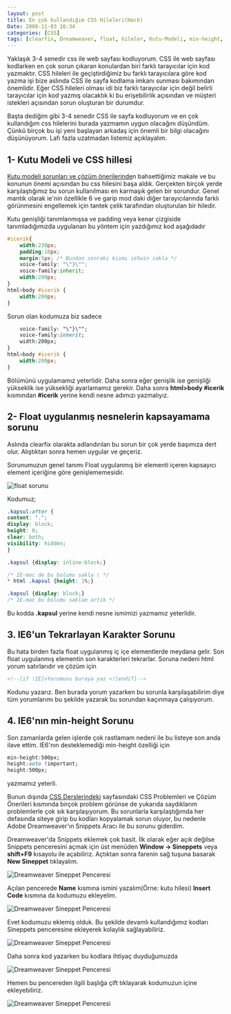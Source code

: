 ```yaml
---
layout: post
title: En çok kullandığım CSS Hileleri(Hack)
Date: 2008-11-03 16:34
categories: [CSS]
tags: [clearfix, Dreamweaver, float, hileler, Kutu-Modeli, min-height, snippets]
---
```


Yaklaşık 3-4 senedir css ile web sayfası kodluyorum. CSS ile web sayfası
kodlarken en çok sorun çıkaran konulardan biri farklı tarayıcılar için
kod yazmaktır. CSS hileleri ile geçiştirdiğimiz bu farklı tarayıcılara
göre kod yazma işi bize aslında CSS ile sayfa kodlama imkanı sunması
bakımından önemlidir. Eğer CSS hileleri olması idi biz farklı
tarayıcılar için değil belirli tarayıcılar için kod yazmış olacaktık ki
bu erişebilirlik açısından ve müşteri istekleri açısından sorun
oluşturan bir durumdur.

Başta dediğim gibi 3-4 senedir CSS ile sayfa kodluyorum ve en çok
kullandığım css hilelerini burada yazmamın uygun olacağını düşündüm.
Çünkü birçok bu işi yeni başlayan arkadaş için önemli bir bilgi
olacağını düşünüyorum. Lafı fazla uzatmadan listemiz açıklayalım.



## 1- Kutu Modeli ve CSS hillesi

[Kutu modeli sorunları ve çözüm önerilerinde][]n bahsettiğimiz makale ve
bu konunun önemi açısından bu css hilesini başa aldık. Gerçekten birçok
yerde karşılaştığımız bu sorun kullanılması en karmaşık gelen bir
sorundur. Genel mantık olarak ie'nin özellikle 6 ve garip mod daki diğer
tarayıcılarında farklı görünmesini engellemek için tantek çelik
tarafından oluşturulan bir hiledir.

Kutu genişliği tanımlanmışsa ve padding veya kenar çizgiside
tanımladığımızda uygulanan bu yöntem için yazdığımız kod aşağıdadır

```css
#icerik{
	width:230px;
	padding:10px;
	margin:5px; /* Bundan sonraki kısmı ie5win sakla */
	voice-family: "\"}\"";
	voice-family:inherit;
	width:200px;
}
html>body #icerik {
	width:200px;
}
```

Sorun olan kodumuza biz sadece

```css
	voice-family: "\"}\"";
	voice-family:inherit;
	width:200px;
}
html>body #icerik {
	width:200px;
}
```


Bölümünü uygulamamız yeterlidir. Daha sonra eğer genişlik ise genişliği
yükseklik ise yüksekliği ayarlamamız gerekir. Daha sonra **html>body
#icerik** kısmından **#icerik** yerine kendi nesne adımızı yazmalıyız.

## 2- Float uygulanmış nesnelerin kapsayamama sorunu

Aslında clearfix olarakta adlandırılan bu sorun bir çok yerde başımıza
dert olur. Alıştıktan sonra hemen uygular ve geçeriz.

Sorunumuzun genel tanımı Float uygulanmış bir elementi içeren kapsayıcı
element içeriğine göre genişlememesidir.

![float sorunu][]

Kodumuz;

```css
.kapsul:after {
content: ".";
display: block;
height: 0;
clear: both;
visibility: hidden;
}

.kapsul {display: inline-block;}

/* IE-mac de bu bolumu sakla \ */
* html .kapsul {height: 1%;}

.kapsul {display: block;}
/* IE-mac bu bolumu saklam artik */
```


Bu kodda **.kapsul** yerine kendi nesne ismimizi yazmamız yeterlidir.

## 3. IE6'un Tekrarlayan Karakter Sorunu

Bu hata birden fazla float uygulanmış iç içe elementlerde meydana gelir.
Son float uygulanmış elementin son karakterleri tekrarlar. Soruna nedeni
html yorum satırlarıdır ve çözüm için

```html
<!--[if !IE]>Yorumunu buraya yaz <![endif]-->
```

Kodunu yazarız. Ben burada yorum yazarken bu sorunla karşılaşabilirim
diye tüm yorumlarımı bu şekilde yazarak bu sorundan kaçınmaya
çalışıyorum.

## 4. IE6'nın min-height Sorunu

Son zamanlarda gelen işlerde çok rastlamam nedeni ile bu listeye son
anda ilave ettim. IE6'nın desteklemediği min-height özelliği için

```css
min-height:500px;
height:auto !important;
height:500px;
```

yazmamız yeterli.

Bunun dışında [CSS Derslerindeki][] sayfasındaki CSS Problemleri ve
Çözüm Önerileri kısmında birçok problem görünse de yukarıda saydıklarım
problemlerle çok sık karşılaşıyorum. Bu sorunlarla karşılaştığımda her
defasında siteye girip bu kodları kopyalamak sorun oluyor, bu nedenle
Adobe Dreamweaver'ın Snippets Aracı ile bu sorunu giderdim.

Dreamweaver'da Snippets eklemek çok basit. İlk olarak eğer açık değilse
Snippets penceresini açmak için üst menüden **Window -> Sineppets**
veya **shift+F9** kısayolu ile açabiliriz. Açtıktan sonra farenin sağ
tuşuna basarak **New Sineppet** tıklayalım.

![Dreamweaver Sineppet Penceresi][]

Açılan pencerede **Name** kısmına ismini yazalım(Örne: kutu hilesi)
**Insert Code** kısmına da kodumuzu ekleyelim.

![Dreamweaver Sineppet Penceresi][1]

Evet kodumuzu eklemiş olduk. Bu şekilde devamlı kullandığımız kodları
Sineppets penceresine ekleyerek kolaylık sağlayabiliriz.

![Dreamweaver Sineppet Penceresi][2]

Daha sonra kod yazarken bu kodlara ihtiyaç duyduğumuzda

![Dreamweaver Sineppet Penceresi][3]

Hemen bu pencereden ilgili başlığa çift tıklayarak kodumuzun içine
ekleyebiliriz.

![Dreamweaver Sineppet Penceresi][4]

  [Kutu modeli sorunları ve çözüm önerilerinde]: http://fatihhayrioglu.com/kutu-modeli-sorunlari-ve-cozumleri
    "Kutu modeli sorunları ve çözüm önerilerinde"
  [float sorunu]: /images/clearfix_sorun.gif
  [CSS Derslerindeki]: http://fatihhayrioglu.com/css-dersleri
    "CSS Dersleri Sayfası"
  [Dreamweaver Sineppet Penceresi]: /images/snippets13.gif
  [1]: /images/snippets2.gif
  [2]: /images/snippets3.gif
  [3]: /images/koda_hile_ekle1.gif
  [4]: /images/koda_hile_ekle2.gif
